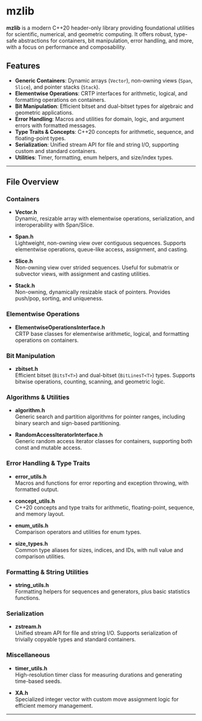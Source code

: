 # mzlib

**mzlib** is a modern C++20 header-only library providing foundational utilities for scientific, numerical, and geometric computing. It offers robust, type-safe abstractions for containers, bit manipulation, error handling, and more, with a focus on performance and composability.

## Features

- **Generic Containers**: Dynamic arrays (`Vector`), non-owning views (`Span`, `Slice`), and pointer stacks (`Stack`).
- **Elementwise Operations**: CRTP interfaces for arithmetic, logical, and formatting operations on containers.
- **Bit Manipulation**: Efficient bitset and dual-bitset types for algebraic and geometric applications.
- **Error Handling**: Macros and utilities for domain, logic, and argument errors with formatted messages.
- **Type Traits & Concepts**: C++20 concepts for arithmetic, sequence, and floating-point types.
- **Serialization**: Unified stream API for file and string I/O, supporting custom and standard containers.
- **Utilities**: Timer, formatting, enum helpers, and size/index types.

---

## File Overview

### Containers

- **Vector.h**  
  Dynamic, resizable array with elementwise operations, serialization, and interoperability with Span/Slice.

- **Span.h**  
  Lightweight, non-owning view over contiguous sequences. Supports elementwise operations, queue-like access, assignment, and casting.

- **Slice.h**  
  Non-owning view over strided sequences. Useful for submatrix or subvector views, with assignment and casting utilities.

- **Stack.h**  
  Non-owning, dynamically resizable stack of pointers. Provides push/pop, sorting, and uniqueness.

### Elementwise Operations

- **ElementwiseOperationsInterface.h**  
  CRTP base classes for elementwise arithmetic, logical, and formatting operations on containers.

### Bit Manipulation

- **zbitset.h**  
  Efficient bitset (`BitsT<T>`) and dual-bitset (`BitLinesT<T>`) types. Supports bitwise operations, counting, scanning, and geometric logic.

### Algorithms & Utilities

- **algorithm.h**  
  Generic search and partition algorithms for pointer ranges, including binary search and sign-based partitioning.

- **RandomAccessIteratorInterface.h**  
  Generic random access iterator classes for containers, supporting both const and mutable access.

### Error Handling & Type Traits

- **error_utils.h**  
  Macros and functions for error reporting and exception throwing, with formatted output.

- **concept_utils.h**  
  C++20 concepts and type traits for arithmetic, floating-point, sequence, and memory layout.

- **enum_utils.h**  
  Comparison operators and utilities for enum types.

- **size_types.h**  
  Common type aliases for sizes, indices, and IDs, with null value and comparison utilities.

### Formatting & String Utilities

- **string_utils.h**  
  Formatting helpers for sequences and generators, plus basic statistics functions.

### Serialization

- **zstream.h**  
  Unified stream API for file and string I/O. Supports serialization of trivially copyable types and standard containers.

### Miscellaneous

- **timer_utils.h**  
  High-resolution timer class for measuring durations and generating time-based seeds.

- **XA.h**  
  Specialized integer vector with custom move assignment logic for efficient memory management.

---
